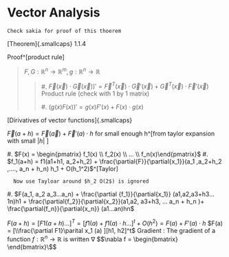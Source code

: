 
Vector Analysis
=================
    Check sakia for proof of this thoerem


[Theorem]{.smallcaps} 1.1.4

Proof^[product rule]

> $F,G:\mathbb{R}^n \to \mathbb{R}^m , g:\mathbb{R}^n \to \mathbb{R}$
> 
> > #. $\vec{F}(\vec{x}) \cdot \vec{G}(\vec{x}) )' = \vec{F}^T(\vec{x}) \cdot \vec{G}'(\vec{x}) + \vec{G}^T(\vec{x}) \cdot \vec{F}'(\vec{x})$ Product rule (check with 1 by 1 matrix)
> > 
> > #. $(g(x) F(x))' = g(x)F'(x) + F(x) \cdot g(x)$

[Dirivatives of vector functions]{.smallcaps}

$\vec{F}(a+h) = \vec{F}(\vec{a})+\vec{F}'(a)\cdot h$ for small enough h^[from taylor expansion with small $|h|$ ]

  #. $F(x) = \begin{pmatrix} f_1(x) \\ f_2(x) \\ ... \\ f_n(x)\end{pmatrix}$
  #. $f_1(a+h) = f1(a1+h1, a_2+h_2)  + \frac{\partial{F}}{\partial{x_1}}(a_1 ,a_2+h_2 ,...., a_n + h_n) h_1 + O(h_1^2)$^[Taylor]

      Now use Tayloar around $h_2 O(2$) is ignored
  #. $F(a_1, a_2 a_3...a_n) + \frac{\partial {f_1}}{\partial{x_1}} (a1,a2,a3+h3... 1n)h1 + \frac{\partial{f_2}}{\partial{x_2}}(a1,a2, a3+h3, ... a_n + h_n )+ \frac{\partial{f_n}}{\partial{x_n}} (a1...an)hn$

$F(a+h) = [F1 (a+h) ...]^T = [f1(a) + f1(a) \cdot h ...]^t +O(h^2) = F(a) + F'(a)\cdot h$
$F(a) = [\\frac{\partial F1}\parital x_1 (a) ][h1, h2]^t$
Gradient 
: The gradient of a function $f:\mathbb{R}^n \to \mathbb{R}$ is written $\nabla$
  $$\nabla f = \begin{bmatrix} \end{bmatrix}\$$



